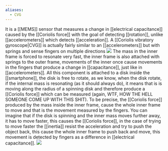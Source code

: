 ```yaml
---
aliases:
  - CVG
---
```

It is a [[MEMS]] sensor that measures a change in [[electrical capacitance]] caused by the [[Coriolis force]] with the goal of detecting [[rotation]], unlike [[accelerometers]] which detects [[acceleration]].
A [[Coriolis vibratory gyroscope|CVG]] is actually fairly similar to an [[accelerometers]] but with springs and sense fingers on multiple directions 
![](https://readwise-assets.s3.amazonaws.com/media/reader/parsed_document_assets/170411727/j0iU5ebHk_AzY33kzfIywSwuf7ga1AQB2Tk6Bpyc6eQ-asse_V4Tgiyh.png)
The mass in the inner frame is forced to resonate very fast, the inner frame is also attached with springs to the outer frame, movements of the inner once cause movements in the fingers that produce a change in [[capacitance]], just like in [[accelerometers]].
All this component is attached to a disk inside the [[smartphone]], the disk is free to rotate, as we know, when the disk rotate, if the internal mass is resonating (as it should always do), it means that is is moving along the radius of a spinning disk and therefore produce a [[Coriolis force]] which can be measured (again, WTF, HOW THE HELL SOMEONE COME UP WITH THIS SHIT). To be precise, the [[Coriolis force]] produced by the mass inside the inner frame, cause the whole inner frame to move and that is the movement measured by the fingers. You can imagine that if the disk is spinning and the inner mass moves further away, it has to move faster, this causes the [[Coriolis force]], in the case of trying to move faster the [[inertia]] resist the acceleration and try to push the object back, this cause the whole inner frame to push back and move, this movement is detected by fingers as a difference in [[electrical capacitance]].
![](https://readwise-assets.s3.amazonaws.com/media/reader/parsed_document_assets/170411727/F8sUR8zyH4JQJbwo5PZhKgkVjKCS-yBQO8WKc9nib6w-asse_NyOdWTg.png)